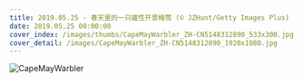 ```yaml
---
title: 2019.05.25 - 春天里的一只雄性开普梅莺 (© JZHunt/Getty Images Plus)
date: 2019.05.25 00:00:00
cover_index: /images/thumbs/CapeMayWarbler_ZH-CN5148312890_533x300.jpg
cover_detail: /images/CapeMayWarbler_ZH-CN5148312890_1920x1080.jpg
---
```


![CapeMayWarbler](/images/CapeMayWarbler_ZH-CN5148312890_1920x1080.jpg)
